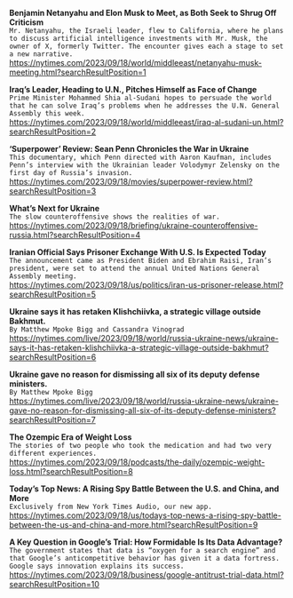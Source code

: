**Benjamin Netanyahu and Elon Musk to Meet, as Both Seek to Shrug Off Criticism**\
`Mr. Netanyahu, the Israeli leader, flew to California, where he plans to discuss artificial intelligence investments with Mr. Musk, the owner of X, formerly Twitter. The encounter gives each a stage to set a new narrative.`\
https://nytimes.com/2023/09/18/world/middleeast/netanyahu-musk-meeting.html?searchResultPosition=1

**Iraq’s Leader, Heading to U.N., Pitches Himself as Face of Change**\
`Prime Minister Mohammed Shia al-Sudani hopes to persuade the world that he can solve Iraq’s problems when he addresses the U.N. General Assembly this week.`\
https://nytimes.com/2023/09/18/world/middleeast/iraq-al-sudani-un.html?searchResultPosition=2

**‘Superpower’ Review: Sean Penn Chronicles the War in Ukraine**\
`This documentary, which Penn directed with Aaron Kaufman, includes Penn’s interview with the Ukrainian leader Volodymyr Zelensky on the first day of Russia’s invasion.`\
https://nytimes.com/2023/09/18/movies/superpower-review.html?searchResultPosition=3

**What’s Next for Ukraine**\
`The slow counteroffensive shows the realities of war.`\
https://nytimes.com/2023/09/18/briefing/ukraine-counteroffensive-russia.html?searchResultPosition=4

**Iranian Official Says Prisoner Exchange With U.S. Is Expected Today**\
`The announcement came as President Biden and Ebrahim Raisi, Iran’s president, were set to attend the annual United Nations General Assembly meeting.`\
https://nytimes.com/2023/09/18/us/politics/iran-us-prisoner-release.html?searchResultPosition=5

**Ukraine says it has retaken Klishchiivka, a strategic village outside Bakhmut.**\
`By Matthew Mpoke Bigg and Cassandra Vinograd`\
https://nytimes.com/live/2023/09/18/world/russia-ukraine-news/ukraine-says-it-has-retaken-klishchiivka-a-strategic-village-outside-bakhmut?searchResultPosition=6

**Ukraine gave no reason for dismissing all six of its deputy defense ministers.**\
`By Matthew Mpoke Bigg`\
https://nytimes.com/live/2023/09/18/world/russia-ukraine-news/ukraine-gave-no-reason-for-dismissing-all-six-of-its-deputy-defense-ministers?searchResultPosition=7

**The Ozempic Era of Weight Loss**\
`The stories of two people who took the medication and had two very different experiences.`\
https://nytimes.com/2023/09/18/podcasts/the-daily/ozempic-weight-loss.html?searchResultPosition=8

**Today’s Top News: A Rising Spy Battle Between the U.S. and China, and More**\
`Exclusively from New York Times Audio, our new app.`\
https://nytimes.com/2023/09/18/us/todays-top-news-a-rising-spy-battle-between-the-us-and-china-and-more.html?searchResultPosition=9

**A Key Question in Google’s Trial: How Formidable Is Its Data Advantage?**\
`The government states that data is “oxygen for a search engine” and that Google’s anticompetitive behavior has given it a data fortress. Google says innovation explains its success.`\
https://nytimes.com/2023/09/18/business/google-antitrust-trial-data.html?searchResultPosition=10

